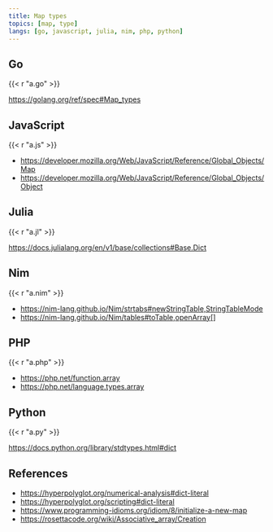 ```yaml
---
title: Map types
topics: [map, type]
langs: [go, javascript, julia, nim, php, python]
---
```


## Go

{{< r "a.go" >}}

<https://golang.org/ref/spec#Map_types>

## JavaScript

{{< r "a.js" >}}

- <https://developer.mozilla.org/Web/JavaScript/Reference/Global_Objects/Map>
- <https://developer.mozilla.org/Web/JavaScript/Reference/Global_Objects/Object>

## Julia

{{< r "a.jl" >}}

<https://docs.julialang.org/en/v1/base/collections#Base.Dict>

## Nim

{{< r "a.nim" >}}

- <https://nim-lang.github.io/Nim/strtabs#newStringTable,StringTableMode>
- <https://nim-lang.github.io/Nim/tables#toTable,openArray[]>

## PHP

{{< r "a.php" >}}

- <https://php.net/function.array>
- <https://php.net/language.types.array>

## Python

{{< r "a.py" >}}

<https://docs.python.org/library/stdtypes.html#dict>

## References

- <https://hyperpolyglot.org/numerical-analysis#dict-literal>
- <https://hyperpolyglot.org/scripting#dict-literal>
- <https://www.programming-idioms.org/idiom/8/initialize-a-new-map>
- <https://rosettacode.org/wiki/Associative_array/Creation>
